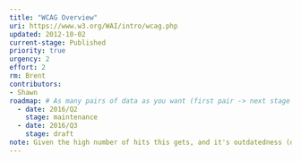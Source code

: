 ```yaml
---
title: "WCAG Overview"
uri: https://www.w3.org/WAI/intro/wcag.php
updated: 2012-10-02
current-stage: Published
priority: true
urgency: 2
effort: 2
rm: Brent
contributors:
- Shawn
roadmap: # As many pairs of data as you want (first pair -> next stage in the tool)
  - date: 2016/Q2
    stage: maintenance
  - date: 2016/Q3
    stage: draft
note: Given the high number of hits this gets, and it's outdatedness (doesn't link to new resources such as Tutorials & Getting Started), I think it's a medium-high priority to at least do a minor update.
---
```

